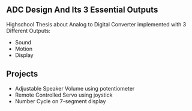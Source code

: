 ## ADC Design And Its 3 Essential Outputs

Highschool Thesis about Analog to Digital Converter implemented with 
3 Different Outputs:
- Sound 
- Motion
- Display


## Projects
- Adjustable Speaker Volume using potentiometer
- Remote Controlled Servo using joystick
- Number Cycle on 7-segment display


